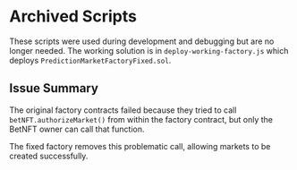 # Archived Scripts

These scripts were used during development and debugging but are no longer needed.
The working solution is in `deploy-working-factory.js` which deploys `PredictionMarketFactoryFixed.sol`.

## Issue Summary
The original factory contracts failed because they tried to call `betNFT.authorizeMarket()`
from within the factory contract, but only the BetNFT owner can call that function.

The fixed factory removes this problematic call, allowing markets to be created successfully.